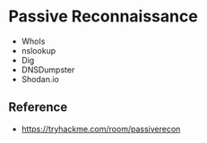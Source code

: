 # Passive Reconnaissance

* WhoIs
* nslookup
* Dig
* DNSDumpster
* Shodan.io

## Reference
* https://tryhackme.com/room/passiverecon
